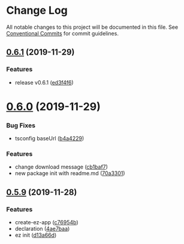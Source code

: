 # Change Log

All notable changes to this project will be documented in this file.
See [Conventional Commits](https://conventionalcommits.org) for commit guidelines.

## [0.6.1](https://github.com/ez-fe/ez/compare/v0.6.0...v0.6.1) (2019-11-29)


### Features

* release v0.6.1 ([ed3f4f6](https://github.com/ez-fe/ez/commit/ed3f4f665435b311d065065d8eaaaafe216ce874))





# [0.6.0](https://github.com/ez-fe/ez/compare/v0.5.9...v0.6.0) (2019-11-29)


### Bug Fixes

* tsconfig baseUrl ([b4a4229](https://github.com/ez-fe/ez/commit/b4a42298f032c3313e5fd3f24d228c49543a528c))


### Features

* change download message ([cb1baf7](https://github.com/ez-fe/ez/commit/cb1baf7121a2635cf9ff3401ee51ea9b2f84b9f2))
* new package init with readme.md ([70a3301](https://github.com/ez-fe/ez/commit/70a330157917d1c758ffd7fa1146b132110db157))





## [0.5.9](https://github.com/ez-fe/ez/compare/v0.5.8...v0.5.9) (2019-11-28)


### Features

* create-ez-app ([c76954b](https://github.com/ez-fe/ez/commit/c76954b2fcf72d7c506c74e8215dfefbec25afd8))
* declaration ([4ae7baa](https://github.com/ez-fe/ez/commit/4ae7baabcf5e3837af5e4e804f291fbac6532656))
* ez init ([d13a66d](https://github.com/ez-fe/ez/commit/d13a66d2a1c9c9eb7b95f74e8d7c4d6fbfc917bc))
